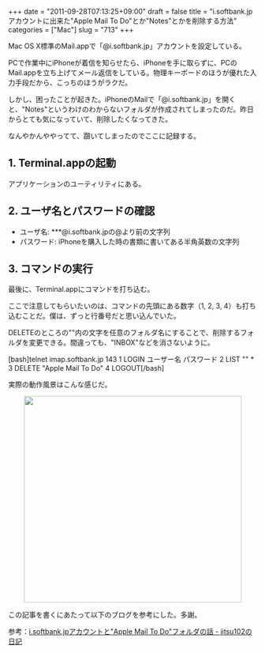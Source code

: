 +++
date = "2011-09-28T07:13:25+09:00"
draft = false
title = "i.softbank.jpアカウントに出来た\"Apple Mail To Do\"とか\"Notes\"とかを削除する方法"
categories = ["Mac"]
slug = "713"
+++

Mac OS X標準のMail.appで「@i.softbank.jp」アカウントを設定している。

PCで作業中にiPhoneが着信を知らせたら、iPhoneを手に取らずに、PCのMail.appを立ち上げてメール返信をしている。物理キーボードのほうが優れた入力手段だから、こっちのほうがラクだ。

しかし、困ったことが起きた。iPhoneのMailで「@i.softbank.jp」を開くと、"Notes"というわけのわからないフォルダが作成されてしまったのだ。昨日からとても気になっていて、削除したくなってきた。

なんやかんややってて、躓いてしまったのでここに記録する。

<h2>1. Terminal.appの起動</h2>

アプリケーションのユーティリティにある。

<h2>2. ユーザ名とパスワードの確認</h2>

<ul><li>ユーザ名: ***@i.softbank.jpの@より前の文字列</li>
<li>パスワード: iPhoneを購入した時の書類に書いてある半角英数の文字列</li></ul>

<h2>3. コマンドの実行</h2>

最後に、Terminal.appにコマンドを打ち込む。

ここで注意してもらいたいのは、コマンドの先頭にある数字（1, 2, 3, 4）も打ち込むことだ。僕は、ずっと行番号だと思い込んでいた。

DELETEのところの""内の文字を任意のフォルダ名にすることで、削除するフォルダを変更できる。間違っても、"INBOX"などを消さないように。

[bash]telnet imap.softbank.jp 143
1 LOGIN ユーザー名 パスワード
2 LIST &quot;&quot; *
3 DELETE &quot;Apple Mail To Do&quot;
4 LOGOUT[/bash]

実際の動作風景はこんな感じだ。

<img style="display:block; margin-left:auto; margin-right:auto;" src="/images/2011/09/0713_1.jpeg" border="0" width="441" height="418" />

この記事を書くにあたって以下のブログを参考にした。多謝。

参考：<a href="http://d.hatena.ne.jp/jitsu102/20090521/1242914617" target="_blank">i.softbank.jpアカウントと"Apple Mail To Do"フォルダの話 - jitsu102の日記</a>
